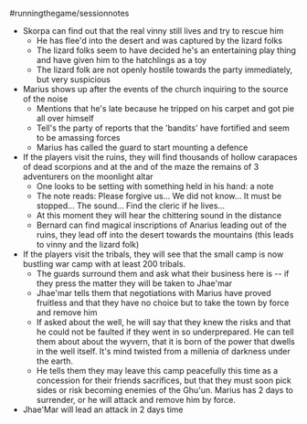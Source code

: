 #runningthegame/sessionnotes 

- Skorpa can find out that the real vinny still lives and try to rescue him
	- He has flee'd into the desert and was captured by the lizard folks
	- The lizard folks seem to have decided he's an entertaining play thing and have given him to the hatchlings as a toy
	- The lizard folk are not openly hostile towards the party immediately, but very suspicious
- Marius shows up after the events of the church inquiring to the source of the noise
	- Mentions that he's late because he tripped on his carpet and got pie all over himself
	- Tell's the party of reports that the 'bandits' have fortified and seem to be amassing forces
	- Marius has called the guard to start mounting a defence
- If the players visit the ruins, they will find thousands of hollow carapaces of dead scorpions and at the and of the maze the remains of 3 adventurers on the moonlight altar
	- One looks to be setting with something held in his hand: a note
	- The note reads: Please forgive us... We did not know... It must be stopped... The sound... Find the cleric if he lives...
	- At this moment they will hear the chittering sound in the distance
	- Bernard can find magical inscriptions of Anarius leading out of the ruins, they lead off into the desert towards the mountains (this leads to vinny and the lizard folk)
- If the players visit the tribals, they will see that the small camp is now bustling war camp with at least 200 tribals.
	- The guards surround them and ask what their business here is -- if they press the matter they will be taken to Jhae'mar
	- Jhae'mar tells them that negotiations with Marius have proved fruitless and that they have no choice but to take the town by force and remove him
	- If asked about the well, he will say that they knew the risks and that he could not be faulted if they went in so underprepared. He can tell them about about the wyvern, that it is born of the power that dwells in the well itself. It's mind twisted from a millenia of darkness under the earth. 
	- He tells them they may leave this camp peacefully this time as a concession for their friends sacrifices, but that they must soon pick sides or risk becoming enemies of the Ghu'un. Marius has 2 days to surrender, or he will attack and remove him by force.
- Jhae'Mar will lead an attack in 2 days time